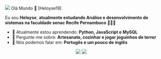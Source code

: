 <img src="https://media0.giphy.com/media/B1CrvUCoMxhy8/200.gif?cid=6c09b9524rb1amq89p7ux8o73qx1gyuac25ih1vctece4m7q&ep=v1_internal_gif_by_id&rid=200.gif&ct=g">
Olá Mundo 👋
[Heloyse19] 

Eu sou <strong>Heloyse</strong>, <strong>atualmente estudando Análise e desenvolvimento de sistemas na faculdade senac Recife Pernambuco</strong> 👨🏻‍💻 

- 🚀 Atualmente estou aprendendo: <strong>Python, JavaScript e MySQL</strong> 
- 💬 Pergunte-me sobre: <strong>Artesanato, cozinhar e jogar joguinhos de terror</strong>
- 📣 Nós podemos falar em: <strong>Portugês e um pouco de inglês</strong>
<div align="center">

 <a href="mailto:heloysesantos007@gmail.com" alt="Gmail">
    <img src="https://img.shields.io/badge/-Gmail-FF0000?style=flat-square&labelColor=FF0000&logo=gmail&logoColor=white&link=LINK-DO-SEU-EMAIL"/></a>

  <a href="https://www.linkedin.com/in/heloyse-silva-003855285/" alt="Linkedin">
    <img src="https://img.shields.io/badge/-Linkedin-0e76a8?style=flat-square&logo=Linkedin&logoColor=white&link=LINK-DO-SEU-LINKEDIN" /></a>

